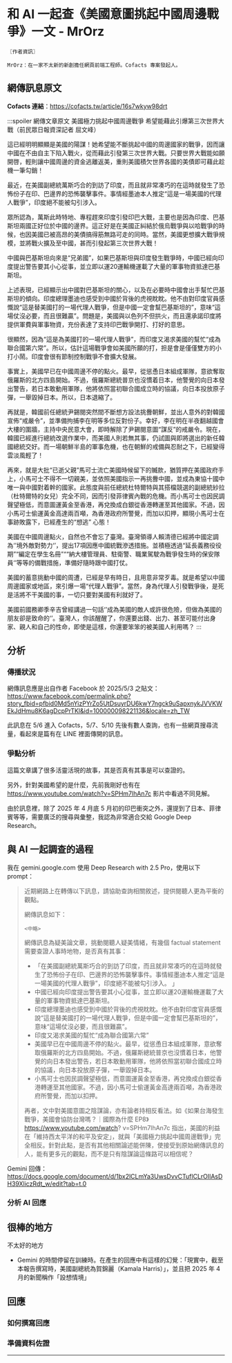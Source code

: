 # 和 AI 一起查《美國意圖挑起中國周邊戰爭》一文 - MrOrz

```!
〖作者資訊〗

MrOrz：在一家不太新的新創擔任網頁前端工程師。Cofacts 專案發起人。
```

## 網傳訊息原文

**Cofacts 連結**：https://cofacts.tw/article/16s7wkyw98drt

:::spoiler 網傳文章原文
美國極力挑起中國周邊戰爭 希望能藉此引爆第三次世界大戰（前民眾日報資深記者 屈文峰）

這已經明明顯顯是美國的陽謀！她希望能不斷挑起中國的周邊國家的戰爭，因而讓中國在不由自主下陷入戰火，從而藉此引發第三次世界大戰。只要世界大戰能如願開啓，輕則讓中國周邊的資金逃離返美，重則美國積欠世界各國的美債即可藉此趁機一筆勾銷！

最近，在美國副總統萬斯巧合的到訪了印度，而且就非常凑巧的在這時就發生了恐怖份子在印、巴邊界的恐怖襲擊事件。事情經墨迪本人推定“這是一場美國的代理人戰爭”，印度絕不能被勾引涉入。

眾所認為，萬斯此時特地、專程趕來印度引發印巴大戰，主要也是因為印度、巴基斯坦兩國正好位於中國的邊界。這正好是在美國正糾結於俄烏戰爭與以哈戰爭的時候，也因美國已被高昂的美債搞得筋無路可走的同時。當然，美國更想擴大戰爭規模，並將戰火擴及至中國，甚而引發起第三次世界大戰！

中國與巴基斯坦向來是“兄弟國”，如果巴基斯坦與印度發生戰爭時，中國已經向印度提出警告要其小心從事，並立即以運20運輸機運載了大量的軍事物資抵達巴基斯坦。

上述表現，已經顯示出中國對巴基斯坦的關心，以及在必要時中國會出手幫忙巴基斯坦的傾向。印度總理墨迪也感受到中國於背後的虎視眈眈。他不由對印度官員感慨說“這是替美國打的一場代理人戰爭，但是中國一定會幫巴基斯坦的”，意味“這場仗沒必要，而且很難贏”。問題是，美國與以色列不但拱火，而且還承諾印度將提供軍費與軍事物資，充份表達了支持印巴戰爭開打、打好的意思。

很顯然，因為“這是為美國打的一場代理人戰爭”，而印度又渴求美國的幫忙“成為聯合國第六常”。所以，估計這場戰爭會如美國所願的打，担是會是僅僅雙方的小打小鬧。印度會很有節制控制戰爭不會擴大發展。

事實上，美國早已在中國周邊不停的點火。最早，從慫恿日本組成軍隊，意欲奪取俄羅斯的北方四島開始。不過，俄羅斯總統普京也沒慣着日本，他警覺的向日本發出警告，若日本敢動用軍隊，他將依照當初聯合國成立時的協議，向日本投放原子彈，一舉毀掉日本。所以，日本退縮了。

再就是，韓國前任總統尹錫閱突然間不斷想方設法挑釁朝鮮，並出人意外的對韓國宣佈“戒嚴令”，並準備拘捕李在明等多位反對份子。幸好，李在明在半夜翻越國會大樓的圍牆，主持中央民意大會，即時解除了尹錫閱意圖“謀反”的戒嚴令。現在，韓國已經進行總統改選作業中，而美國人則若無其事，仍試圖與即將選出的新任韓國總統交好。而一場朝鮮半島的軍事危機，也在朝鮮的戒備與忍耐之下，已經變得雲淡風輕了！

再來，就是大批“已逝父親”馬可士流亡美國時候留下的贓款，猶質押在美國政府手上，小馬可士不得不一切親美，並依照美國指示一再挑釁中國，並成為東協十國中唯一與中國對着幹的國家。此態度與前任總統杜特爾特與其搭檔競選的副總統紗拉（杜特爾特的女兒）完全不同，因而引發菲律賓內戰的危機。而小馬可士也因民調聲望極低，而意圖運黃金至香港，再兌換成白銀從香港轉運至其他國家。不過，因小馬可士偷運黃金高達兩百噸，為香港政府所警覺，而加以扣押，顯現小馬可士在事跡敗露下，已經產生的“想逃” 心態！

美國在中國周邊點火，自然也不會忘了臺灣。臺灣領導人賴清德已經將中國定調為‘’境外敵對勢力‘’，提出17項因應中國統戰滲透措施。並積極透過“延長義務役役期”“編定在學生名冊”““納大樓管理員、駐衛警、職業駕駛為戰爭發生時的保安隊員‘’等等的備戰措施，準備好隨時跟中國打仗。

美國的蓄意挑動中國的周遭，已經是早有時日，且用意非常歹毒。就是希望以中國周邊國家或地區，來引爆一場“代理人戰爭”。當然，身為代理人引發戰爭後，是死是活將不干美國的事，一切只要對美國有利就好了。

美國前國務卿季辛吉曾經講過一句話‘’成為美國的敵人或許很危險，但做為美國的朋友卻是致命的‘’。臺灣人，你該醒醒了，你還要出錢、出力、甚至可能付出身家、親人和自己的性命，即使是這樣，你還要笨笨的被美國人利用嗎？
:::

## 分析
### 傳播狀況

網傳訊息應是出自作者 Facebook 於 2025/5/3 之貼文：https://www.facebook.com/permalink.php?story_fbid=pfbid0Md5nYizPYrZo5UtDsuyrDU6kwY7ngck9uSapxnykJVVKWEkJdHmu8K6agDcpPrTKl&id=100000098221136&locale=zh_TW 

此訊息在 5/6 進入 Cofacts，5/7、5/10 先後有數人查詢，也有一些網頁搜尋流量，看起來是篇有在 LINE 裡面傳開的訊息。

### 爭點分析

這篇文章講了很多活靈活現的故事，其是否真有其事是可以查證的。

另外，針對美國希望的是什麼，先前我剛好也有在 https://www.youtube.com/watch?v=SPHm7lhAn7c 影片中看過不同見解。

由於訊息裡，除了 2025 年 4 月底 5 月初的印巴衝突之外，還提到了日本、菲律賓等等，需要廣泛的搜尋與彙整，我認為非常適合交給 Google Deep Research。

## 與 AI 一起調查的過程

我在 gemini.google.com 使用 Deep Research with 2.5 Pro，使用以下 prompt：

> 近期網路上在轉傳以下訊息，請協助查詢相關敘述，提供閱聽人更為平衡的觀點。
> 
> 網傳訊息如下：
> 
> ```
> <中略>
> ```
> 
> 網傳訊息為疑美論文章，挑動閱聽人疑美情緒，有幾個 factual statement 需要查證人事時地物，是否真有其事：
> 
> - 「在美國副總統萬斯巧合的到訪了印度，而且就非常凑巧的在這時就發生了恐怖份子在印、巴邊界的恐怖襲擊事件。事情經墨迪本人推定“這是一場美國的代理人戰爭”，印度絕不能被勾引涉入。 」
> - 中國已經向印度提出警告要其小心從事，並立即以運20運輸機運載了大量的軍事物資抵達巴基斯坦。
> - 印度總理墨迪也感受到中國於背後的虎視眈眈。他不由對印度官員感慨說“這是替美國打的一場代理人戰爭，但是中國一定會幫巴基斯坦的”，意味“這場仗沒必要，而且很難贏”。
> - 印度又渴求美國的幫忙“成為聯合國第六常”
> - 美國早已在中國周邊不停的點火。最早，從慫恿日本組成軍隊，意欲奪取俄羅斯的北方四島開始。不過，俄羅斯總統普京也沒慣着日本，他警覺的向日本發出警告，若日本敢動用軍隊，他將依照當初聯合國成立時的協議，向日本投放原子彈，一舉毀掉日本。
> - 小馬可士也因民調聲望極低，而意圖運黃金至香港，再兌換成白銀從香港轉運至其他國家。不過，因小馬可士偷運黃金高達兩百噸，為香港政府所警覺，而加以扣押。
> 
> 再者，文中對美國意圖之陰謀論，亦有論者持相反看法。如《如果台海發生戰爭，美國會協防台灣嗎？｜國際為什麼 EP8》 https://www.youtube.com/watch? v=SPHm7lhAn7c 指出，美國的利益在「維持西太平洋的和平及安定」，就與「美國極力挑起中國周邊戰爭」完全相反。針對此點，是否有其他相關論述能併陳，使接受到原始網傳訊息的人，能有更多元的觀點，而不是只有陰謀論這條路可以相信呢？

Gemini 回傳：
https://docs.google.com/document/d/1bx2lCLmYa3UwsDvvCTuflCLrOIlAsDH39XliczRdt_w/edit?tab=t.0

### 分析 AI 回應

很棒的地方
- 

不太好的地方
- Gemini 的時間停留在訓練時。在產生的回應中有這樣的幻覺：「現實中，截至本報告撰寫時，美國副總統為賀錦麗（Kamala Harris）」，並且把 2025 年 4 月的新聞稱作「設想情境」

## 回應
### 如何撰寫回應
### 準備資料佐證

---

<!-- Start writing notes here -->